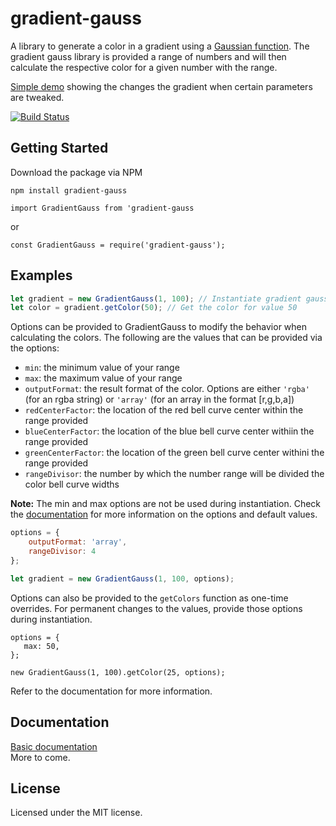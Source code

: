 # gradient-gauss
A library to generate a color in a gradient using a [Gaussian function](https://en.wikipedia.org/wiki/Gaussian_function). The gradient gauss library is provided a range of numbers and will then calculate the respective color for a given number with the range.

[Simple demo](https://alocay.github.io/gradient-gauss/) showing the changes the gradient when certain parameters are tweaked.

[![Build Status](https://travis-ci.org/alocay/gradient-gauss.svg?branch=master)](https://travis-ci.org/alocay/gradient-gauss)

## Getting Started
Download the package via NPM 
```
npm install gradient-gauss 
```

`import GradientGauss from 'gradient-gauss`   

or
 
`const GradientGauss = require('gradient-gauss');`

## Examples


```js
let gradient = new GradientGauss(1, 100); // Instantiate gradient gauss with a range of  1-100
let color = gradient.getColor(50); // Get the color for value 50
```           

Options can be provided to GradientGauss to modify the behavior when calculating the colors. The following are the values that can be provided via the options:

* `min`:               the minimum value of your range
* `max`:               the maximum value of your range
* `outputFormat`:      the result format of the color. Options are either `'rgba'` (for an rgba string) or `'array'` (for an array in the format [r,g,b,a])
* `redCenterFactor`:   the location of the red bell curve center within the range provided
* `blueCenterFactor`:  the location of the blue bell curve center withiin the range provided
* `greenCenterFactor`: the location of the green bell curve center withini the range provided
* `rangeDivisor`:      the number by which the number range will be divided the color bell curve widths

**Note:** The min and max options are not be used during instantiation. Check the [documentation](https://github.com/alocay/gradient-gauss-docs.md) for more information on the options and default values.

```js
options = {
    outputFormat: 'array',
    rangeDivisor: 4
};

let gradient = new GradientGauss(1, 100, options);
```
Options can also be provided to the `getColors` function as one-time overrides. For permanent changes to the values, provide those options during instantiation.
```
options = {
   max: 50,
};

new GradientGauss(1, 100).getColor(25, options);
```
Refer to the documentation for more information.

## Documentation
[Basic documentation](https://github.com/alocay/gradient-gauss-docs.md)  
More to come.

## License
Licensed under the MIT license.

